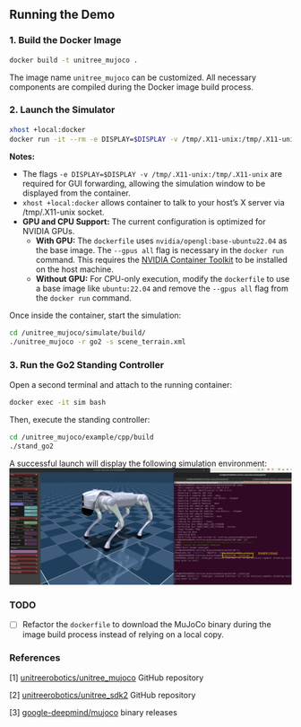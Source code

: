 ## Running the Demo

### 1. Build the Docker Image
```sh
docker build -t unitree_mujoco .
```
The image name `unitree_mujoco` can be customized. All necessary components are compiled during the Docker image build process.

### 2. Launch the Simulator

```sh
xhost +local:docker
docker run -it --rm -e DISPLAY=$DISPLAY -v /tmp/.X11-unix:/tmp/.X11-unix -v $PROJECT_SOURCE_DIR:/workspace --gpus all --name sim unitree_mujoco bash
```

**Notes:**
*   The flags `-e DISPLAY=$DISPLAY -v /tmp/.X11-unix:/tmp/.X11-unix` are required for GUI forwarding, allowing the simulation window to be displayed from the container.
*   `xhost +local:docker`  allows container to talk to your host’s X server via /tmp/.X11-unix socket.
*   **GPU and CPU Support:** The current configuration is optimized for NVIDIA GPUs.
    *   **With GPU:** The `dockerfile` uses `nvidia/opengl:base-ubuntu22.04` as the base image. The `--gpus all` flag is necessary in the `docker run` command. This requires the [NVIDIA Container Toolkit](https://docs.nvidia.com/datacenter/cloud-native/container-toolkit/latest/install-guide.html) to be installed on the host machine.
    *   **Without GPU:** For CPU-only execution, modify the `dockerfile` to use a base image like `ubuntu:22.04` and remove the `--gpus all` flag from the `docker run` command.

Once inside the container, start the simulation:
```sh
cd /unitree_mujoco/simulate/build/
./unitree_mujoco -r go2 -s scene_terrain.xml
```

### 3. Run the Go2 Standing Controller
Open a second terminal and attach to the running container:
```sh
docker exec -it sim bash
```
Then, execute the standing controller:
```sh
cd /unitree_mujoco/example/cpp/build
./stand_go2
```

A successful launch will display the following simulation environment:
![image](./docs/screenshot.jpg)


### TODO
- [ ] Refactor the `dockerfile` to download the MuJoCo binary during the image build process instead of relying on a local copy.


### References
[1] [unitreerobotics/unitree_mujoco](https://github.com/unitreerobotics/unitree_mujoco) GitHub repository

[2] [unitreerobotics/unitree_sdk2](https://github.com/unitreerobotics/unitree_sdk2) GitHub repository

[3] [google-deepmind/mujoco](https://github.com/google-deepmind/mujoco/releases) binary releases
